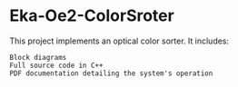 # Eka-Oe2-ColorSroter

This project implements an optical color sorter. It includes:

    Block diagrams
    Full source code in C++
    PDF documentation detailing the system's operation

